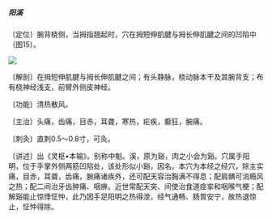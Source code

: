 ##### 阳溪

〔定位〕腕背桡侧，当拇指翘起时，穴在拇短伸肌腱与拇长伸肌腱之间的凹陷中（图15）。

![](img/图15.jpg)

〔解剖〕在拇短伸肌腱与拇长伸肌腱之间；有头静脉，桡动脉本干及其腕背支；布有桡神经浅支，前臂外侧皮神经。

〔功能〕清热散风。

〔主治〕头痛，齿痛，目赤，耳聋，寒热，疟疾，癫狂，腕痛。

〔刺灸〕直刺0.5〜0.8寸，可灸。

〔讲述〕出《灵枢•本输》。别称中魁。溪，原为谿，肉之小会为谿。穴属手阳明，位于手掌外侧两筋凹陷处，该处形似小谿，因名。本穴为本经之经穴，除主实痛，目赤，耳聋，齿痛，腕痛诸疾外，还可配天容治胸满不得息；配肩髃可消瘾风之热；配二间治牙齿肿痛、咽痹。近世常配天突、间使治食道痉挛和咽喉气梗；配解谿能止惊悸怔忡，此乃因手足阳明之热得泄，经气通畅、肠胃安宁，故热退惊止，怔忡得除。
